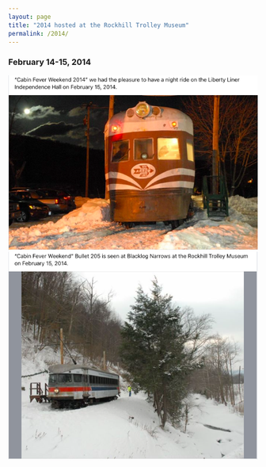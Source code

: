 ```yaml
---
layout: page
title: "2014 hosted at the Rockhill Trolley Museum"
permalink: /2014/
---
```



### February 14-15, 2014

![Winterfest 2014 Liberty Liner](/assets/images/past/2014_libertyliner.png)
![Winterfest 2014 car 205](/assets/images/past/2014_205.png)





